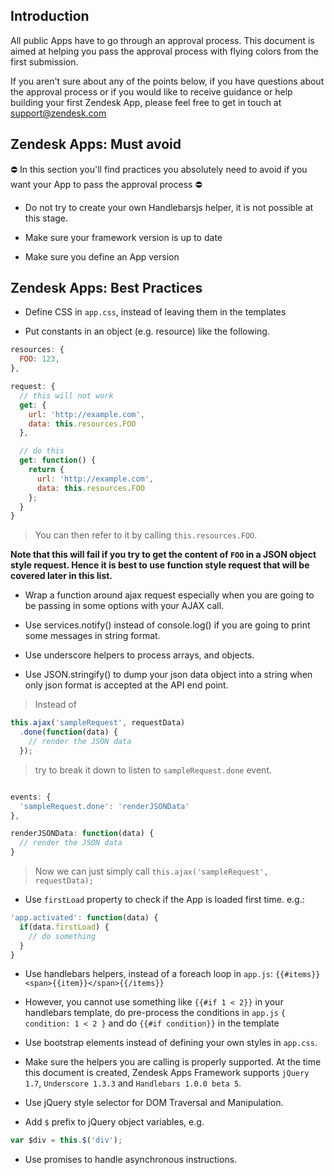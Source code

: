 ## Introduction

All public Apps have to go through an approval process. This document is aimed at helping you pass the approval process with flying colors from the first submission.

If you aren't sure about any of the points below, if you have questions about the approval process or if you would like to receive guidance or help building your first Zendesk App, please feel free to get in touch at support@zendesk.com

## Zendesk Apps: Must avoid

:no_entry: In this section you'll find practices you absolutely need to avoid if you want your App to pass the approval process :no_entry:

* Do not try to create your own Handlebarsjs helper, it is not possible at this stage.

* Make sure your framework version is up to date

* Make sure you define an App version


## Zendesk Apps: Best Practices

* Define CSS in `app.css`, instead of leaving them in the templates

* Put constants in an object (e.g. resource) like the following.

```js
resources: {
  FOO: 123,
},

request: {
  // this will not work
  get: {
    url: 'http://example.com',
    data: this.resources.FOO
  },

  // do this
  get: function() {
    return {
      url: 'http://example.com',
      data: this.resources.FOO
    };
  }
}
```

> You can then refer to it by calling `this.resources.FOO`.

**Note that this will fail if you try to get the content of `FOO` in a JSON object style request. Hence it is best to use function style request that will be covered later in this list.**


* Wrap a function around ajax request especially when you are going to be passing in some options with your AJAX call.

* Use services.notify() instead of console.log() if you are going to print some messages in string format.

* Use underscore helpers to process arrays, and objects.

* Use JSON.stringify() to dump your json data object into a string when only json format is accepted at the API end point.

> Instead of

```js
this.ajax('sampleRequest', requestData)
  .done(function(data) {
    // render the JSON data
  });
```
> try to break it down to listen to `sampleRequest.done` event.

```js

events: {
  'sampleRequest.done': 'renderJSONData'
},

renderJSONData: function(data) {
  // render the JSON data
}
```

> Now we can just simply call `this.ajax('sampleRequest', requestData);`

* Use `firstLoad` property to check if the App is loaded first time. e.g.:

```js
'app.activated': function(data) {
  if(data.firstLoad) {
    // do something
  }
}
```

* Use handlebars helpers, instead of a foreach loop in `app.js`: `{{#items}}<span>{{item}}</span>{{/items}}`

* However, you cannot use something like `{{#if 1 < 2}}` in your handlebars template, do pre-process the conditions in `app.js` `{ condition: 1 < 2 }` and do `{{#if condition}}` in the template

* Use bootstrap elements instead of defining your own styles in `app.css`.

* Make sure the helpers you are calling is properly supported. At the time this document is created, Zendesk Apps Framework supports `jQuery 1.7`, `Underscore 1.3.3` and `Handlebars 1.0.0 beta 5`.

* Use jQuery style selector for DOM Traversal and Manipulation.

* Add `$` prefix to jQuery object variables, e.g.
```js
var $div = this.$('div');
```

* Use promises to handle asynchronous instructions.
